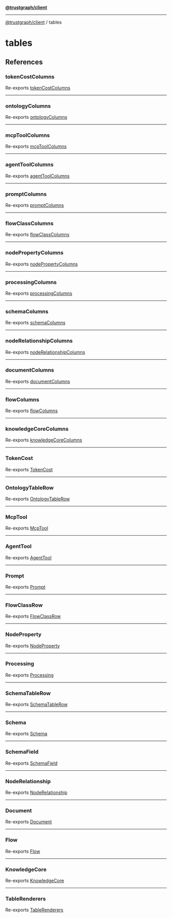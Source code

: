 [**@trustgraph/client**](../README.md)

***

[@trustgraph/client](../README.md) / tables

# tables

## References

### tokenCostColumns

Re-exports [tokenCostColumns](../index/variables/tokenCostColumns.md)

***

### ontologyColumns

Re-exports [ontologyColumns](../index/variables/ontologyColumns.md)

***

### mcpToolColumns

Re-exports [mcpToolColumns](../index/variables/mcpToolColumns.md)

***

### agentToolColumns

Re-exports [agentToolColumns](../index/variables/agentToolColumns.md)

***

### promptColumns

Re-exports [promptColumns](../index/functions/promptColumns.md)

***

### flowClassColumns

Re-exports [flowClassColumns](../index/variables/flowClassColumns.md)

***

### nodePropertyColumns

Re-exports [nodePropertyColumns](../index/variables/nodePropertyColumns.md)

***

### processingColumns

Re-exports [processingColumns](../index/functions/processingColumns.md)

***

### schemaColumns

Re-exports [schemaColumns](../index/functions/schemaColumns.md)

***

### nodeRelationshipColumns

Re-exports [nodeRelationshipColumns](../index/functions/nodeRelationshipColumns.md)

***

### documentColumns

Re-exports [documentColumns](../index/functions/documentColumns.md)

***

### flowColumns

Re-exports [flowColumns](../index/functions/flowColumns.md)

***

### knowledgeCoreColumns

Re-exports [knowledgeCoreColumns](../index/functions/knowledgeCoreColumns.md)

***

### TokenCost

Re-exports [TokenCost](../index/type-aliases/TokenCost.md)

***

### OntologyTableRow

Re-exports [OntologyTableRow](../index/type-aliases/OntologyTableRow.md)

***

### McpTool

Re-exports [McpTool](../index/type-aliases/McpTool.md)

***

### AgentTool

Re-exports [AgentTool](../index/type-aliases/AgentTool.md)

***

### Prompt

Re-exports [Prompt](../index/type-aliases/Prompt.md)

***

### FlowClassRow

Re-exports [FlowClassRow](../index/type-aliases/FlowClassRow.md)

***

### NodeProperty

Re-exports [NodeProperty](../index/type-aliases/NodeProperty.md)

***

### Processing

Re-exports [Processing](../index/type-aliases/Processing.md)

***

### SchemaTableRow

Re-exports [SchemaTableRow](../index/type-aliases/SchemaTableRow.md)

***

### Schema

Re-exports [Schema](../index/interfaces/Schema.md)

***

### SchemaField

Re-exports [SchemaField](../index/interfaces/SchemaField.md)

***

### NodeRelationship

Re-exports [NodeRelationship](../index/type-aliases/NodeRelationship.md)

***

### Document

Re-exports [Document](../index/type-aliases/Document.md)

***

### Flow

Re-exports [Flow](../index/type-aliases/Flow.md)

***

### KnowledgeCore

Re-exports [KnowledgeCore](../index/type-aliases/KnowledgeCore.md)

***

### TableRenderers

Re-exports [TableRenderers](../types/interfaces/TableRenderers.md)
